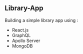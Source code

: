 <h2>Library-App</h2>
<p>Building a simple library app using :</p>
<ul>
<li>React.js</li>
<li>GraphQL</li>
<li>Apollo Server</li>
<li>MongoDB</li>
</ul>